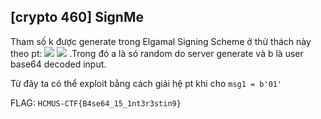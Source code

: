 ## [crypto 460] SignMe

Tham số k được generate trong Elgamal Signing Scheme ở thử thách này theo pt: 
<img src="https://render.githubusercontent.com/render/math?math={k = \sum_{n=1} ^{\infty} a_i b_i}#gh-light-mode-only">
<img src="https://render.githubusercontent.com/render/math?math={\color{white}k = \sum_{n=1} ^{\infty} a_i b_i, k+=1 nếu k|phi}#gh-dark-mode-only">
.Trong đó a là só random do server generate và b là user base64 decoded input. 

Từ đây ta có thể exploit bằng cách giải hệ pt khi cho `msg1 = b'01'` 

FLAG: `HCMUS-CTF{B4se64_15_1nt3r3stin9}`
